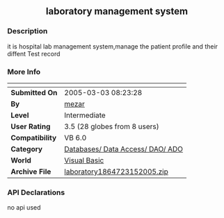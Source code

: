 ﻿<div align="center">

## laboratory management system


</div>

### Description

it is hospital lab management system,manage the patient profile and their diffent Test record
 
### More Info
 


<span>             |<span>
---                |---
**Submitted On**   |2005-03-03 08:23:28
**By**             |[mezar](https://github.com/Planet-Source-Code/PSCIndex/blob/master/ByAuthor/mezar.md)
**Level**          |Intermediate
**User Rating**    |3.5 (28 globes from 8 users)
**Compatibility**  |VB 6\.0
**Category**       |[Databases/ Data Access/ DAO/ ADO](https://github.com/Planet-Source-Code/PSCIndex/blob/master/ByCategory/databases-data-access-dao-ado__1-6.md)
**World**          |[Visual Basic](https://github.com/Planet-Source-Code/PSCIndex/blob/master/ByWorld/visual-basic.md)
**Archive File**   |[laboratory1864723152005\.zip](https://github.com/Planet-Source-Code/mezar-laboratory-management-system__1-59488/archive/master.zip)

### API Declarations

no api used





